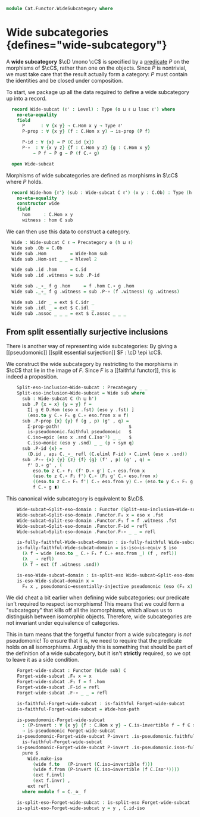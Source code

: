 <!--
```agda
open import Cat.Functor.Properties
open import Cat.Prelude

import Cat.Reasoning
```
-->

```agda
module Cat.Functor.WideSubcategory where
```

<!--
```agda
module _ {o ℓ} (C : Precategory o ℓ) where
  private module C = Cat.Reasoning C
```
-->

# Wide subcategories {defines="wide-subcategory"}

A **wide subcategory** $\cD \mono \cC$ is specified by a [predicate] $P$
on the morphisms of $\cC$, rather than one on the objects. Since $P$ is
nontrivial, we must take care that the result actually form a category:
$P$ must contain the identities and be closed under composition.

[predicate]: 1Lab.HLevel.html#is-prop

To start, we package up all the data required to define a wide
subcategory up into a record.

```agda
  record Wide-subcat (ℓ' : Level) : Type (o ⊔ ℓ ⊔ lsuc ℓ') where
    no-eta-equality
    field
      P      : ∀ {x y} → C.Hom x y → Type ℓ'
      P-prop : ∀ {x y} (f : C.Hom x y) → is-prop (P f)

      P-id : ∀ {x} → P (C.id {x})
      P-∘  : ∀ {x y z} {f : C.Hom y z} {g : C.Hom x y}
          → P f → P g → P (f C.∘ g)

  open Wide-subcat
```

Morphisms of wide subcategories are defined as morphisms in $\cC$ where
$P$ holds.

<!--
```agda
instance
  Membership-wide-subcat
    : ∀ {o ℓ ℓ'} {C : Precategory o ℓ} {x y}
    → Membership (C .Precategory.Hom x y) (Wide-subcat C ℓ') ℓ'
  Membership-wide-subcat = record { _∈_ = λ f W → Wide-subcat.P W f }

module _ {o h} {C : Precategory o h} where
  private
    module C = Cat.Reasoning C
    variable ℓ : Level

  open Precategory
  open Wide-subcat
```
-->

```agda
  record Wide-hom {ℓ'} (sub : Wide-subcat C ℓ') (x y : C.Ob) : Type (h ⊔ ℓ') where
    no-eta-equality
    constructor wide
    field
      hom     : C.Hom x y
      witness : hom ∈ sub
```

<!--
```agda
  open Wide-hom public

  Wide-hom-path
    : {sub : Wide-subcat C ℓ}
    → {x y : C.Ob}
    → {f g : Wide-hom sub x y}
    → f .hom ≡ g .hom
    → f ≡ g
  Wide-hom-path {f = f} {g = g} p i .hom = p i
  Wide-hom-path {sub = sub} {f = f} {g = g} p i .witness =
    is-prop→pathp (λ i → sub .P-prop (p i)) (f .witness) (g .witness) i

  instance
    Extensional-wide-hom
      : ∀ {ℓ ℓr} {sub : Wide-subcat C ℓ} {x y : C.Ob}
      → ⦃ sa : Extensional (C.Hom x y) ℓr ⦄
      → Extensional (Wide-hom sub x y) ℓr
    Extensional-wide-hom ⦃ sa ⦄ = injection→extensional! Wide-hom-path sa

    H-Level-Wide-hom
      : ∀ {sub : Wide-subcat C ℓ} {x y : C.Ob} {n}
      → H-Level (Wide-hom sub x y) (2 + n)
    H-Level-Wide-hom {sub = sub} = basic-instance 2 $ Iso→is-hlevel 2 eqv $
      Σ-is-hlevel 2 (C.Hom-set _ _) λ f → is-hlevel-suc 1 (sub .P-prop f)
      where unquoteDecl eqv = declare-record-iso eqv (quote Wide-hom)
```
-->

We can then use this data to construct a category.

```agda
  Wide : Wide-subcat C ℓ → Precategory o (h ⊔ ℓ)
  Wide sub .Ob = C.Ob
  Wide sub .Hom         = Wide-hom sub
  Wide sub .Hom-set _ _ = hlevel 2

  Wide sub .id .hom     = C.id
  Wide sub .id .witness = sub .P-id

  Wide sub ._∘_ f g .hom     = f .hom C.∘ g .hom
  Wide sub ._∘_ f g .witness = sub .P-∘ (f .witness) (g .witness)

  Wide sub .idr _ = ext $ C.idr _
  Wide sub .idl _ = ext $ C.idl _
  Wide sub .assoc _ _ _ = ext $ C.assoc _ _ _
```

## From split essentially surjective inclusions

There is another way of representing wide subcategories: By giving a
[[pseudomonic]] [[split essential surjection]] $F : \cD \epi \cC$.

<!--
```agda
  module _ {o' h'} {D : Precategory o' h'} {F : Functor D C}
    (pseudomonic : is-pseudomonic F)
    (eso : is-split-eso F)
    where
    open Functor F
    private
      module D = Cat.Reasoning D
      module eso x =  C._≅_ (eso x .snd)
```
-->

We construct the wide subcategory by restricting to the morphisms in
$\cC$ that lie in the image of $F$. Since $F$ is a [[faithful functor]],
this is indeed a proposition.

```agda
    Split-eso-inclusion→Wide-subcat : Precategory _ _
    Split-eso-inclusion→Wide-subcat = Wide sub where
      sub : Wide-subcat C (h ⊔ h')
      sub .P {x = x} {y = y} f =
        Σ[ g ∈ D.Hom (eso x .fst) (eso y .fst) ]
        (eso.to y C.∘ F₁ g C.∘ eso.from x ≡ f)
      sub .P-prop {x} {y} f (g , p) (g' , q) =
        Σ-prop-path!                          $
        is-pseudomonic.faithful pseudomonic   $
        C.iso→epic (eso x .snd C.Iso⁻¹) _ _   $
        C.iso→monic (eso y .snd) _ _ (p ∙ sym q)
      sub .P-id {x} =
        (D.id , ap₂ C._∘_ refl (C.eliml F-id) ∙ C.invl (eso x .snd))
      sub .P-∘ {x} {y} {z} {f} {g} (f' , p) (g' , q) =
        f' D.∘ g' , (
          eso.to z C.∘ F₁ (f' D.∘ g') C.∘ eso.from x                                    ≡⟨ C.push-inner (F-∘ f' g') ⟩
          (eso.to z C.∘ F₁ f') C.∘ (F₁ g' C.∘ eso.from x)                               ≡⟨ C.insert-inner (eso.invr y) ⟩
          ((eso.to z C.∘ F₁ f') C.∘ eso.from y) C.∘ (eso.to y C.∘ F₁ g' C.∘ eso.from x) ≡⟨ ap₂ C._∘_ (sym (C.assoc _ _ _) ∙ p) q ⟩
          f C.∘ g ∎)
```

This canonical wide subcategory is equivalent to $\cD$.

```agda
    Wide-subcat→Split-eso-domain : Functor (Split-eso-inclusion→Wide-subcat) D
    Wide-subcat→Split-eso-domain .Functor.F₀ x = eso x .fst
    Wide-subcat→Split-eso-domain .Functor.F₁ f = f .witness .fst
    Wide-subcat→Split-eso-domain .Functor.F-id = refl
    Wide-subcat→Split-eso-domain .Functor.F-∘ _ _ = refl

    is-fully-faithful-Wide-subcat→domain : is-fully-faithful Wide-subcat→Split-eso-domain
    is-fully-faithful-Wide-subcat→domain = is-iso→is-equiv $ iso
      (λ f → wide (eso.to _ C.∘ F₁ f C.∘ eso.from _) (f , refl))
      (λ _ → refl)
      (λ f → ext (f .witness .snd))

    is-eso-Wide-subcat→domain : is-split-eso Wide-subcat→Split-eso-domain
    is-eso-Wide-subcat→domain x =
      F₀ x , pseudomonic→essentially-injective pseudomonic (eso (F₀ x) .snd)
```

We did cheat a bit earlier when defining wide subcategories: our
predicate isn't required to respect isomorphisms! This means that we
could form a "subcategory" that kills off all the isomorphisms, which
allows us to distinguish between isomorphic objects. Therefore,
wide subcategories are not invariant under equivalence of categories.

This in turn means that the forgetful functor from a wide subcategory is
*not* pseudomonic! To ensure that it is, we need to require that the
predicate holds on all isomorphisms. Arguably this is something that
should be part of the definition of a wide subcategory, but it isn't
**strictly** required, so we opt to leave it as a side condition.

<!--
```agda
  module _ {sub : Wide-subcat C ℓ} where
    private module Wide = Cat.Reasoning (Wide sub)
    open Functor
```
-->

```agda
    Forget-wide-subcat : Functor (Wide sub) C
    Forget-wide-subcat .F₀ x = x
    Forget-wide-subcat .F₁ f = f .hom
    Forget-wide-subcat .F-id = refl
    Forget-wide-subcat .F-∘ _ _ = refl

    is-faithful-Forget-wide-subcat : is-faithful Forget-wide-subcat
    is-faithful-Forget-wide-subcat = Wide-hom-path

    is-pseudomonic-Forget-wide-subcat
      : (P-invert : ∀ {x y} {f : C.Hom x y} → C.is-invertible f → f ∈ sub)
      → is-pseudomonic Forget-wide-subcat
    is-pseudomonic-Forget-wide-subcat P-invert .is-pseudomonic.faithful =
      is-faithful-Forget-wide-subcat
    is-pseudomonic-Forget-wide-subcat P-invert .is-pseudomonic.isos-full f =
      pure $
        Wide.make-iso
          (wide f.to   (P-invert (C.iso→invertible f)))
          (wide f.from (P-invert (C.iso→invertible (f C.Iso⁻¹))))
          (ext f.invl)
          (ext f.invr) ,
        ext refl
      where module f = C._≅_ f

    is-split-eso-Forget-wide-subcat : is-split-eso Forget-wide-subcat
    is-split-eso-Forget-wide-subcat y = y , C.id-iso
```
